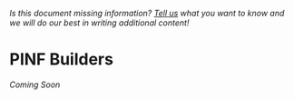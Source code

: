*Is this document missing information? [Tell us](http://groups.google.com/group/pinf-dev) what you want to know and we will do our best in writing additional content!*

PINF Builders
=============

*Coming Soon*
